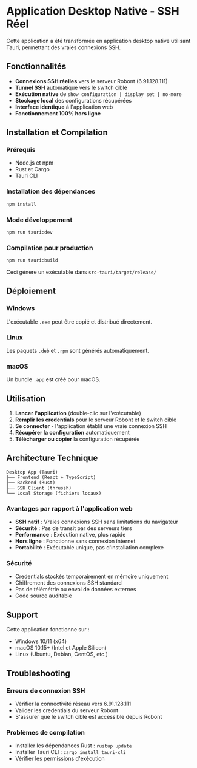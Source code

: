 # Application Desktop Native - SSH Réel

Cette application a été transformée en application desktop native utilisant Tauri, permettant des vraies connexions SSH.

## Fonctionnalités

- **Connexions SSH réelles** vers le serveur Robont (6.91.128.111)
- **Tunnel SSH** automatique vers le switch cible
- **Exécution native** de `show configuration | display set | no-more`
- **Stockage local** des configurations récupérées
- **Interface identique** à l'application web
- **Fonctionnement 100% hors ligne**

## Installation et Compilation

### Prérequis
- Node.js et npm
- Rust et Cargo
- Tauri CLI

### Installation des dépendances
```bash
npm install
```

### Mode développement
```bash
npm run tauri:dev
```

### Compilation pour production
```bash
npm run tauri:build
```

Ceci génère un exécutable dans `src-tauri/target/release/`

## Déploiement

### Windows
L'exécutable `.exe` peut être copié et distribué directement.

### Linux
Les paquets `.deb` et `.rpm` sont générés automatiquement.

### macOS
Un bundle `.app` est créé pour macOS.

## Utilisation

1. **Lancer l'application** (double-clic sur l'exécutable)
2. **Remplir les credentials** pour le serveur Robont et le switch cible
3. **Se connecter** - l'application établit une vraie connexion SSH
4. **Récupérer la configuration** automatiquement
5. **Télécharger ou copier** la configuration récupérée

## Architecture Technique

```
Desktop App (Tauri)
├── Frontend (React + TypeScript)
├── Backend (Rust)
├── SSH Client (thrussh)
└── Local Storage (fichiers locaux)
```

### Avantages par rapport à l'application web
- **SSH natif** : Vraies connexions SSH sans limitations du navigateur
- **Sécurité** : Pas de transit par des serveurs tiers
- **Performance** : Exécution native, plus rapide
- **Hors ligne** : Fonctionne sans connexion internet
- **Portabilité** : Exécutable unique, pas d'installation complexe

### Sécurité
- Credentials stockés temporairement en mémoire uniquement
- Chiffrement des connexions SSH standard
- Pas de télémétrie ou envoi de données externes
- Code source auditable

## Support

Cette application fonctionne sur :
- Windows 10/11 (x64)
- macOS 10.15+ (Intel et Apple Silicon)
- Linux (Ubuntu, Debian, CentOS, etc.)

## Troubleshooting

### Erreurs de connexion SSH
- Vérifier la connectivité réseau vers 6.91.128.111
- Valider les credentials du serveur Robont
- S'assurer que le switch cible est accessible depuis Robont

### Problèmes de compilation
- Installer les dépendances Rust : `rustup update`
- Installer Tauri CLI : `cargo install tauri-cli`
- Vérifier les permissions d'exécution